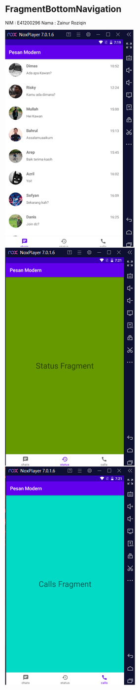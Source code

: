 # FragmentBottomNavigation

NIM : E41200296 Nama : Zainur Roziqin



![](Output/FragmentChat.png)
![](Output/FragmentStatus.png)
![](Output/FragmentCall.png)
